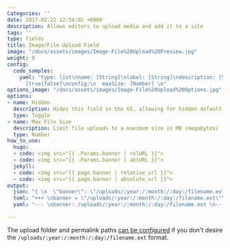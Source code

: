 ```yaml
---
Categories: ''
date: 2017-02-22 12:54:02 +0000
description: Allows editors to upload media and add it to a site
tags: ''
type: fields
title: Image/File Upload Field
image: "/docs/assets/images/Image-File%20Upload%20Preview.jpg"
weight: 9
config:
  code_samples:
    yaml: "type: list\nname: [String]\nlabel: [String]\ndescription: [String]\nhidden:
      [true|false]\nconfig:\n  maxSize: [Number] \n"
options_image: "/docs/assets/images/Image-File%20Upload%20Options.jpg"
options:
- name: Hidden
  description: Hides this field in the UI, allowing for hidden default values.
  type: Toggle
- name: Max File Size
  description: Limit file uploads to a maximum size in MB (megabytes)
  type: Number
how_to_use:
  hugo:
  - code: <img src="{{ .Params.banner | relURL }}">
  - code: <img src="{{ .Params.banner | absURL }}">
  jekyll:
  - code: <img src="{{ page.banner | relative_url }}">
  - code: <img src="{{ page.banner | absolute_url }}">
output:
  json: "{ \n  \"banner\": \"/uploads/:year:/:month:/:day:/filename.ext\"\n} \n"
  toml: "+++ \nbanner = \"/uploads/:year:/:month:/:day:/filename.ext\"\n+++ \n"
  yaml: "--- \nbanner: /uploads/:year:/:month:/:day:/filename.ext \n--- \n"

---
```

The upload folder and permalink paths [can be configured](/docs/site-configuration/media-uploads/) if you don't desire the `/uploads/:year:/:month:/:day:/filename.ext` format.
